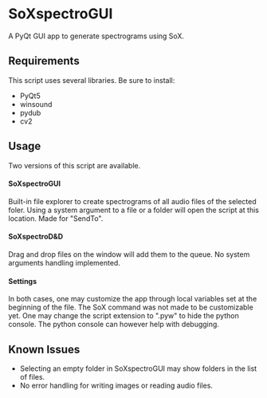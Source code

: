 # SoXspectroGUI
A PyQt GUI app to generate spectrograms using SoX.

## Requirements
This script uses several libraries. Be sure to install:
 - PyQt5
 - winsound
 - pydub
 - cv2

## Usage
Two versions of this script are available.

#### SoXspectroGUI
Built-in file explorer to create spectrograms of all audio files of the selected foler.
Using a system argument to a file or a folder will open the script at this location. Made for "SendTo".

#### SoXspectroD&D
Drag and drop files on the window will add them to the queue. No system arguments handling implemented.

#### Settings
In both cases, one may customize the app through local variables set at the beginning of the file. The SoX command was not made to be customizable yet.
One may change the script extension to ".pyw" to hide the python console. The python console can however help with debugging.

## Known Issues
- Selecting an empty folder in SoXspectroGUI may show folders in the list of files.
- No error handling for writing images or reading audio files.
